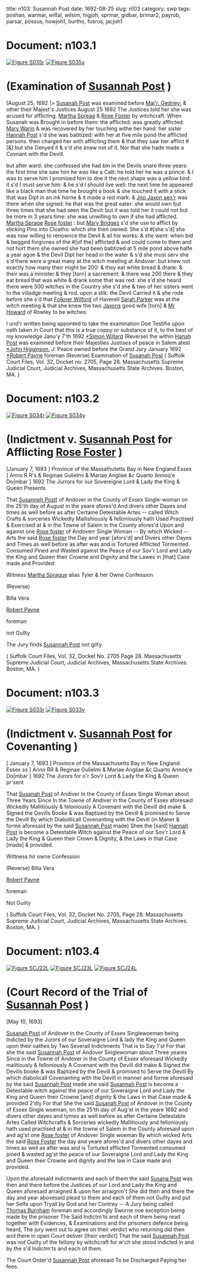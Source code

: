 title: n103: Susannah Post
date: 1692-08-25
slug: n103
category: swp
tags: poshan, warmar, wilfal, wilsim, higjoh, sprmar, gidbar, brimar2, payrob, parsar, possus, howjoh1, burtho, fosros, jacjoh1




# Document: n103.1

<a href="archives/Suffolk/large/S035A.jpg" class="jqueryLightbox">![Figure S035r](archives/Suffolk/small/S035A.jpg)</a>
<a href="archives/Suffolk/large/S035B.jpg" class="jqueryLightbox">![Figure S035v](archives/Suffolk/small/S035B.jpg)</a>

# (Examination of [Susannah Post](/tag/possus.html) )
[August 25, 1692 ]> [Susanah Post](/tag/possus.html) was examined before [Maj'r. Gedney:](/tag/gidbar.html) & other their Majest's Justices August 25 1692 
The Justices told her she was acused for afflicting. [Martha Spreag](/tag/sprmar.html) & [Rose Foster](/tag/fosros.html) by witchcraft. When Susanah was Brought in before them: the afflicted: was greatly afflicted: [Mary Warin](/tag/warmar.html) & was recovered by her touching withe her hand: her sister [Hannah Post](/tag/poshan.html) s'd she was babtized: with her at five mile pond the afflicted persons. then charged her with afflicting them & that they saw her afflict #[&] but she Denyed it & s'd she knew not of it. Nor that she hade made a Covnant with the Devill.

but after ward: she confessed she had bin in the Devils snare three years: the first time she saw him he was like a Catt: he told her he was a prince: & I was to serve him I promised him to doe it the next shape was a yellow bird: it s'd I must serve him: & he s'd I should live well: the next time he appeared like a black man that time he brought a book & she touched it with a stick that was Dipt in an ink horne & it made a red mark: & [Jno Jaxon sen'r](/tag/jacjoh1.html) was there when she signed: he that was the great eater: she would own but three times that she had seen the Devil: but it was told her it could not but be more in 3 years time: she was unwilling to own if she had afflicted. [Martha Sprage](/tag/sprmar.html) [Rose foster](/tag/fosros.html) : but [Mary Bridges](/tag/brimar2.html) s'd she use to afflict by sticking Pins into Cloaths: which she then owned: She s'd #[she s'd] she was now willing to renownce the Devil & all his works: & she went: when bid & begged forgivnes of the #[of the] afflicted & and could come to them and not hurt them she owned she had been babtized at 5 mile pond above halfe a year agoe & the Devil Dipt her head in the water & s'd she must serv she s'd there were a great many at the witch meeting at Andover: but knew not exactly how many their might be 200: & they eat white bread & drank: & their was a minister & they [torn] a sacrement: & there was 200 there &  they eat bread that was white & drank some that was red: she s'd she heard there were 500 witches in the Country she s'd she & two of her sisters went to the villadge meeting & rod. upon a stik: the Devil Carried it & she rode before she s'd that [Folkner Wilford](/tag/wilfal.html) of Haverell [Sarah Parker](/tag/parsar.html) was at the witch meeting & that she knew the two [Jaxons](/tag/jacjoh1.html) good wife [torn] & [Mr Howard](/tag/howjoh1.html) of Rowley to be witches:

I und'r written being apponted to take the examination Doe Testifie upon oath taken in Court that this is a true coppy or substance of it, to the best of my knowledge 
Janu'y 7'th 1692  [*Simon Willard](/tag/wilsim.html) (Reverse)  the within [Hanah Post](/tag/poshan.html) was examined before their Majesties Justises of peace in Salem atest [*John Higginson.](/tag/higjoh.html) J: Peace owned before the Grand Jury  January 1692  [*Robert Payne](/tag/payrob.html) foreman (Reverse) Examination of [Susanah Post](/tag/possus.html) ( Suffolk Court Files, Vol. 32, Docket no. 2705, Page 28. Massachusetts Supreme Judicial Court, Judicial Archives, Massachusetts State Archives. Boston, MA. )

# Document: n103.2

<a href="archives/Suffolk/large/S034A.jpg" class="jqueryLightbox">![Figure S034r](archives/Suffolk/small/S034A.jpg)</a>
<a href="archives/Suffolk/large/S034B.jpg" class="jqueryLightbox">![Figure S034v](archives/Suffolk/small/S034B.jpg)</a>

# (Indictment v. [Susannah Post](/tag/possus.html) for Afflicting [Rose Foster](/tag/fosros.html) )
[January 7, 1693 ] Province of the Massathutetts Bay in New England Essex ] Anno R R's & Reginae Gulielmi & Mariae Angliae &c Quarto Annoq'e Do[mbar ] 1692
The Jurrors for our Sovereigne Lord & Lady the King & Queen Presents 

That [Susanneh Postt](/tag/possus.html) of Andover in the County of Essex Single-woman on the 25'th day of August in the yeare afores'd And divers other Dayes and times as well before as after Certaine Detestable Artes -- called Witch Crafts & sorceries Wickedly Mallishiously & felloniously hath Used Practised & Exercised at & in the Towne of Salem in the County afores'd Upon and against one [Rose foster](/tag/fosros.html) of Andoverr Single Woman -- By which Wicked -- Arts the said [Rose foster](/tag/fosros.html) the Day and year [afors'd] and Divers other Dayes and Times  as well before as after was and is Tortured Afflicted Tormented Consumed Pined and Wasted against the Peace of our Sov'r Lord and Lady the King and Queen their Crowne and Dignity and the Lawes in [that] Case made and Provided:

Witness [Martha Sprague](/tag/sprmar.html) alias Tyler & her Owne Confession

(Reverse) 

Billa Vera 

[Robert Payne](/tag/payrob.html)

foreman 

not Guilty 

The Jury finds [Susannah Post](/tag/possus.html) not gilty.

( Suffolk Court Files, Vol. 32, Docket No. 2705 Page 28. Massachusetts Supreme Judicial Court, Judicial Archives, Massachusetts State Archives. Boston, MA. )


# Document: n103.3

<a href="archives/Suffolk/large/S033A.jpg" class="jqueryLightbox">![Figure S033r](archives/Suffolk/small/S033A.jpg)</a>
<a href="archives/Suffolk/large/S033B.jpg" class="jqueryLightbox">![Figure S033v](archives/Suffolk/small/S033B.jpg)</a>

# (Indictment v. [Susannah Post](/tag/possus.html) for Covenanting )
[ January 7, 1693 ] Province of the Massachusetts Bay in New England Essex ss ] Anno RR & Reginae Gulielmi & Mariae Angliae &c Quarto Annoq'e Do[mbar ] 1692
The Jurors for o'r Sov'r Lord & Lady the King & Queen pr'sent 

That [Susanah Post](/tag/possus.html) of Andiver In the County of Essex Single Woman about Three Years Since In the Towne of Andiver in the County of Essex aforesaid Wickedly Mallitiously & feloniously A Covenant with the Devill did make & Signed the Devills Booke & was Baptized by the Devill & promised to Serve the Devill By which Diabollicall Covenanting with the Devill (in Maner & forme aforesaid by the said [Susannah Post](/tag/possus.html) made) Shee the [said] [Hannah Post](/tag/poshan.html) is become a Detestable Witch against the Peace of our Sov'r Lord & Lady the King & Queen their Crown & Dignity, & the Laws in that Case [made] & provided.

Wittness hir owne Confession 

(Reverse) Billa Vera 

[Robert Payne](/tag/payrob.html)

foreman 

Not Guilty 

( Suffolk Court Files, Vol. 32, Docket No. 2705, Page 28. Massachusetts Supreme Judicial Court, Judicial Archives, Massachusetts State Archives. Boston, MA. )


# Document: n103.4

<a href="archives/Suffolk/large/SCJ22L.jpg" class="jqueryLightbox">![Figure SCJ22L](archives/Suffolk/small/SCJ22L.jpg)</a>
<a href="archives/Suffolk/large/SCJ23L.jpg" class="jqueryLightbox">![Figure SCJ23L](archives/Suffolk/small/SCJ23L.jpg)</a>
<a href="archives/Suffolk/large/SCJ24L.jpg" class="jqueryLightbox">![Figure SCJ24L](archives/Suffolk/small/SCJ24L.jpg)</a>

# (Court Record of the Trial of [Susannah Post](/tag/possus.html) )

[May 10, 1693]

[Susanah Post](/tag/possus.html) of Andover in the County of Essex Singlewoeman being Indicted by the Jurors of our Soveraigne Lord & lady the King and Queen upon their oathes by Two Severall Indictments That is to Say 1'st For that she the said [Susannah Post](/tag/possus.html) of Andover Singlewoman about Three yeares Since in the Towne of Andover in the County of Essex aforesaid Wickedly malitiously & felloniously A Covenant with the Devill did make & Signed the Devills booke & was Baptized by the Devill & promised to Serve the Devill By which diabolicall Covenanting with the Devill in manner and forme aforesaid by the said [Susannah Post](/tag/possus.html) made she said [Susannah Post](/tag/possus.html) is become a Detestable witch against the peace of our Soveraigne Lord and Lady the King and Queen their Crowne [and] dignity & the Laws in that Case made & provided 2'dly For that She the said [Susanah Post](/tag/possus.html) of Andover in the County of Essex Single woeman, on the 25'th day of Aug'st in the yeare 1692 and divers other dayes and tymes as well before as after Certaine Detestable Artes Called Witchcrafts & Sorceries wickedly Mallitiously and felloniously hath used practised at & in the towne of Salem in the County aforesaid upon and ag'st one [Rose foster](/tag/fosros.html) of Andover Single woeman By which wicked Arts the said [Rose Foster](/tag/fosros.html) the day and yeare afores'd and divers other dayes and times as well as after was and is Tortured afflicted Tormented consumed pined & wasted ag'st the peace of our Soveraigne Lord and Lady the King and Queen their Crowne and dignity and the law in Case made and provided.

Upon the aforesaid indictments and each of them the said [Susana Post](/tag/possus.html) was then and there before the Justices of our Lord and Lady the King and Queen aforesaid arraigned & upon her arraignm't She  did then and there the day and year abovesaid plead to them and each of them not Guilty and put her Selfe upon Tryall by God and her Contrey -- A Jury being called [Thomas Burnham](/tag/burtho.html) foreman and accordingly Sworne noe exception being made by the prisoner The Said Indictm'ts and each of them being read together with Evidences, & Examinations and the prisoners defence being heard, The jury went out to agree on their verdict who returning did then and there in open Court deliver [their verdict] That the said [Susannah Post](/tag/possus.html) was not Guilty of the fellony by witchcraft for w'ch she stood indicted in and by the s'd Indictm'ts and each of them.

The Court Order'd [Susannah Post](/tag/possus.html) aforesaid To be Discharged Paying her fees.
